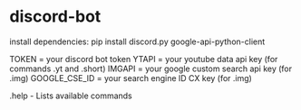 # discord-bot
install dependencies: pip install discord.py google-api-python-client

TOKEN = your discord bot token
YTAPI = your youtube data api key (for commands .yt and .short)
IMGAPI = your google custom search api key (for .img)
GOOGLE_CSE_ID = your search engine ID CX key (for .img)

.help - Lists available commands